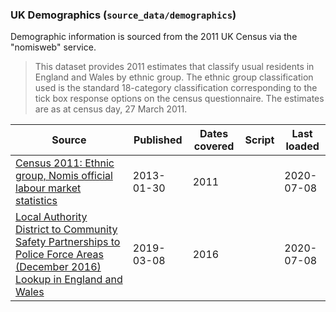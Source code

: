 ### UK Demographics (`source_data/demographics`)

Demographic information is sourced from the 2011 UK Census via the "nomisweb" service.

> This dataset provides 2011 estimates that classify usual residents in England and Wales by ethnic group. The ethnic group classification used is the standard 18-category classification corresponding to the tick box response options on the census questionnaire. The estimates are as at census day, 27 March 2011.

| Source | Published | Dates covered | Script | Last loaded |
| -----  | ----------| -------------------- | ------ | ----------- |
| [Census 2011: Ethnic group, Nomis official labour market statistics](https://www.nomisweb.co.uk/census/2011/qs201ew) | 2013-01-30 | 2011 | | 2020-07-08 |
| [Local Authority District to Community Safety Partnerships to Police Force Areas (December 2016) Lookup in England and Wales](https://geoportal.statistics.gov.uk/datasets/local-authority-district-to-community-safety-partnerships-to-police-force-areas-december-2016-lookup-in-england-and-wales) | 2019-03-08 | 2016 | | 2020-07-08 |
